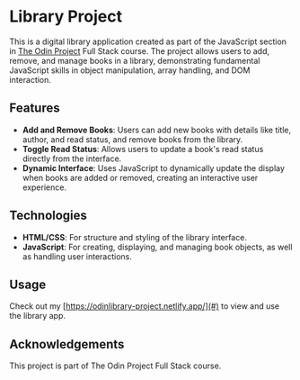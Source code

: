 # Library Project

This is a digital library application created as part of the JavaScript section in [The Odin Project](https://www.theodinproject.com/) Full Stack course. The project allows users to add, remove, and manage books in a library, demonstrating fundamental JavaScript skills in object manipulation, array handling, and DOM interaction.

## Features

- **Add and Remove Books**: Users can add new books with details like title, author, and read status, and remove books from the library.
- **Toggle Read Status**: Allows users to update a book's read status directly from the interface.
- **Dynamic Interface**: Uses JavaScript to dynamically update the display when books are added or removed, creating an interactive user experience.

## Technologies

- **HTML/CSS**: For structure and styling of the library interface.
- **JavaScript**: For creating, displaying, and managing book objects, as well as handling user interactions.

## Usage

Check out my [https://odinlibrary-project.netlify.app/](#) to view and use the library app.

## Acknowledgements

This project is part of The Odin Project Full Stack course.
